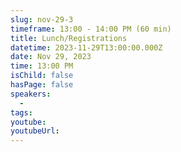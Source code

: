 ```yaml
---
slug: nov-29-3
timeframe: 13:00 - 14:00 PM (60 min)
title: Lunch/Registrations
datetime: 2023-11-29T13:00:00.000Z
date: Nov 29, 2023
time: 13:00 PM
isChild: false
hasPage: false
speakers:
  -
tags:
youtube:
youtubeUrl:
---
```

